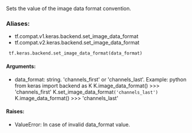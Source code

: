 Sets the value of the image data format convention.
### Aliases:
- tf.compat.v1.keras.backend.set_image_data_format
- tf.compat.v2.keras.backend.set_image_data_format

```
 tf.keras.backend.set_image_data_format(data_format)
```
#### Arguments:
- data_format: string. 'channels_first' or 'channels_last'. Example: python from keras import backend as K K.image_data_format() >>> 'channels_first' K.set_image_data_format`('channels_last')` K.image_data_format() >>> 'channels_last'
#### Raises:
- ValueError: In case of invalid data_format value.
